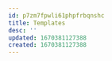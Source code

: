 ```yaml
---
id: p7zm7fpwli61phpfrbqnshc
title: Templates
desc: ''
updated: 1670381127388
created: 1670381127388
---
```


